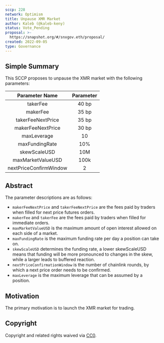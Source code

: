 ```yaml
---
sccp: 228
network: Optimism
title: Unpause XMR Market
author: Kaleb (@kaleb-keny)
status: Vote_Pending
proposal: >-
  https://snapshot.org/#/snxgov.eth/proposal/
created: 2022-09-05
type: Governance
---
```


## Simple Summary

<!--"If you can't explain it simply, you don't understand it well enough." Provide a simplified and layman-accessible explanation of the SCCP.-->

This SCCP proposes to unpause the XMR market with the following parameters:

|   **Parameter Name**   	| **Parameter** 	|
|:----------------------:	|:-------------:	|
|        takerFee        	|     40 bp     	|
|        makerFee        	|     35 bp     	|
|    takerFeeNextPrice   	|     35 bp     	|
|    makerFeeNextPrice   	|     30 bp     	|
|       maxLeverage      	|       10      	|
|     maxFundingRate     	|      10%      	|
|      skewScaleUSD      	|      10M      	|
|    maxMarketValueUSD   	|      100k     	|
| nextPriceConfirmWindow 	|       2       	|


## Abstract

<!--A short (~200 word) description of the variable change proposed.-->
The parameter descriptions are as follows:
- `makerFeeNextPrice` and `takerFeeNextPrice` are the fees paid by traders when filled for next price futures orders.
- `makerFee` and `takerFee` are the fees paid by traders when filled for immediate orders.
- `maxMarketValueUSD` is the maximum amount of open interest allowed on each side of a market.
- `maxFundingRate` is the maximum funding rate per day a position can take on.
- `skewScaleUSD` determines the funding rate, a lower skewScaleUSD means that funding will be more pronounced to changes in the skew, while a larger leads to buffered reaction.
- `nextPriceConfirmationWindow` is the number of chainlink rounds, by which a next price order needs to be confirmed.
- `maxLeverage` is the maximum leverage that can be assumed by a position.

## Motivation

<!--The motivation is critical for SCCPs that want to update variables within Synthetix. It should clearly explain why the existing variable is not incentive aligned. SCCP submissions without sufficient motivation may be rejected outright.-->

The primary motivation is to launch the XMR market for trading.

## Copyright

Copyright and related rights waived via [CC0](https://creativecommons.org/publicdomain/zero/1.0/).
